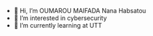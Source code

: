 - 👋 Hi, I’m OUMAROU MAIFADA Nana Habsatou
- 👀 I’m interested in cybersecurity
- 🌱 I’m currently learning at UTT


<!---
nanahabsatou/nanahabsatou is a ✨ special ✨ repository because its `README.md` (this file) appears on your GitHub profile.
You can click the Preview link to take a look at your changes.
--->
